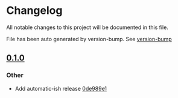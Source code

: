 
# Changelog

All notable changes to this project will be documented in this file.

File has been auto generated by version-bump. See [version-bump](https://deno.land/x/version_bump)


## [0.1.0](https://github.com/jhechtf/deno-terminal-size/compare/0.1.0..0.1.0)


### Other

- Add automatic-ish release
  [0de989e1](https://github.com/jhechtf/deno-terminal-size/commit/0de989e1b4161c3a485fd0e8ed7219685b637fa4)

